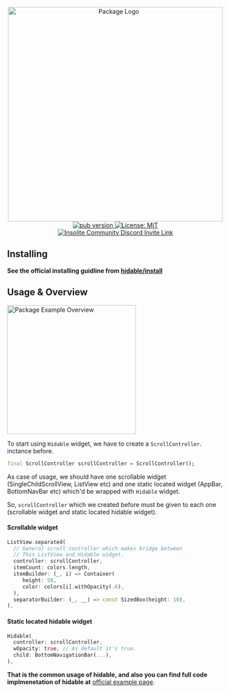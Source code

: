 <p align="center">
 <img width="500" src="https://user-images.githubusercontent.com/59066341/140976777-712cd333-9f82-4f92-8e03-33cb93f18650.png" alt="Package Logo">
 <br>
 <a href="https://pub.dev/packages/hidable">
  <img src="https://img.shields.io/pub/v/hidable?color=blue" alt="pub version" />
 </a>
 <a href="https://github.com/theiskaa/hidable/blob/main/LICENSE">
  <img src="https://img.shields.io/badge/License-Apache-red.svg" alt="License: MIT"/>
 </a>
 <br>
  <a href="https://discord.gg/CtStkzrHV3">
    <img src="https://img.shields.io/discord/914899238415130714?color=blue&label=Insolite Community&logo=discord"
      alt="Insolite Community Discord Invite Link" />
  </a>   
</p>

## Installing
**See the official installing guidline from [hidable/install](https://pub.dev/packages/hidable/install)**
## Usage & Overview

<img width="300" src="https://user-images.githubusercontent.com/59066341/188278709-d9879bfe-b473-4b2c-b53b-6fbe97d35ad3.gif" alt="Package Example Overview">

To start using `Hidable` widget, we have to create a `ScrollController`. inctance before.
```dart
final ScrollController scrollController = ScrollController();
```
As case of usage, we should have one scrollable widget (SingleChildScrollView, ListView etc)
and one static located widget (AppBar, BottomNavBar etc) which'd be wrapped with `Hidable` widget.

So, `scrollController` which we created before must be given to each one (scrollable widget and static located hidable widget).

#### Scrollable widget
```dart
ListView.separated(
  // General scroll controller which makes bridge between
  // This ListView and Hidable widget.
  controller: scrollController,
  itemCount: colors.length,
  itemBuilder: (_, i) => Container(
     height: 50,
     color: colors[i].withOpacity(.6),
  ),
  separatorBuilder: (_, __) => const SizedBox(height: 10),
),
```

#### Static located hidable widget
```dart
Hidable(
  controller: scrollController,
  wOpacity: true, // As default it's true.
  child: BottomNavigationBar(...),
),
```

**That is the common usage of hidable, and also you can find full code implmenetation of hidable at** [official example page](https://github.com/theiskaa/hidable/blob/main/example/main.dart).
